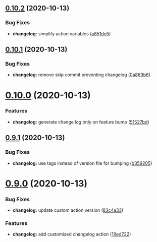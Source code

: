 ## [0.10.2](https://github.com/bsord/sonny/compare/0.10.1...0.10.2) (2020-10-13)


### Bug Fixes

* **changelog:** simplify action variables ([a851de5](https://github.com/bsord/sonny/commit/a851de54c225a71430ea122005d38a747506d6d1))



## [0.10.1](https://github.com/bsord/sonny/compare/0.10.0...0.10.1) (2020-10-13)


### Bug Fixes

* **changelog:** remove skip commit preventing changelog ([0a863b6](https://github.com/bsord/sonny/commit/0a863b6863bf2e76b1ac0729547e84fcc383e0f2))



# [0.10.0](https://github.com/bsord/sonny/compare/0.9.1...0.10.0) (2020-10-13)


### Features

* **changelog:** generate change log only on feature bump ([51527bd](https://github.com/bsord/sonny/commit/51527bdd0524d17b5ce37b329ecbe69ec4096b6a))



## [0.9.1](https://github.com/bsord/sonny/compare/0.9.0...0.9.1) (2020-10-13)


### Bug Fixes

* **changelog:** use tags instead of version file for bumping ([b359205](https://github.com/bsord/sonny/commit/b35920504fdd7456ca5a42dd76a74b43ab724545))



# [0.9.0](https://github.com/bsord/sonny/compare/0.7.0...0.9.0) (2020-10-13)


### Bug Fixes

* **changelog:** update custom action version ([83c4a33](https://github.com/bsord/sonny/commit/83c4a331e24133d75575dc07dee05d4c35614f7f))


### Features

* **changelog:** add customized changelog action ([19ed722](https://github.com/bsord/sonny/commit/19ed7229d8c285b8d57c37c7ac4582b3728deb56))



